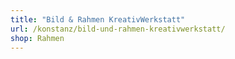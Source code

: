 ```yaml
---
title: "Bild & Rahmen KreativWerkstatt"
url: /konstanz/bild-und-rahmen-kreativwerkstatt/
shop: Rahmen
---
```

